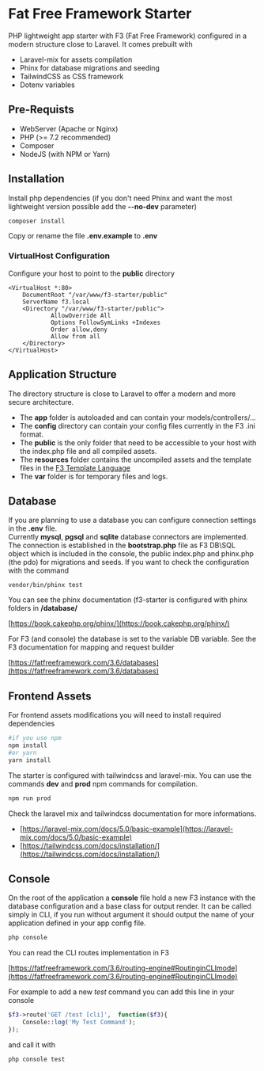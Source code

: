 # Fat Free Framework Starter

PHP lightweight app starter with F3 (Fat Free Framework) configured in a modern structure close to Laravel.
It comes prebuilt with
- Laravel-mix for assets compilation
- Phinx for database migrations and seeding
- TailwindCSS as CSS framework
- Dotenv variables

## Pre-Requists

- WebServer (Apache or Nginx)
- PHP (>= 7.2 recommended)
- Composer
- NodeJS (with NPM or Yarn)

## Installation

Install php dependencies (if you don't need Phinx and want the most lightweight version possible add the **--no-dev** parameter)

```
composer install
```

Copy or rename the file  **.env.example** to **.env**
 
### VirtualHost Configuration

Configure your host to point to the **public** directory 

```
<VirtualHost *:80>
    DocumentRoot "/var/www/f3-starter/public"
    ServerName f3.local
    <Directory "/var/www/f3-starter/public">
            AllowOverride All
            Options FollowSymLinks +Indexes
            Order allow,deny
            Allow from all
    </Directory>
</VirtualHost>
```

## Application Structure

The directory structure is close to Laravel to offer a modern and more secure architecture.

- The **app** folder is autoloaded and can contain your models/controllers/...
- The **config** directory can contain your config files currently in the F3 .ini format.
- The **public** is the only folder that need to be accessible to your host with the index.php file and all compiled assets.
- The **resources** folder  contains the uncompiled assets and the template files in the [F3 Template Language](https://fatfreeframework.com/3.6/views-and-templates#AQuickLookattheF3TemplateLanguage)
- The **var** folder is for temporary files and logs.

## Database

If you are planning to use a database you can configure connection settings in the **.env** file.  
Currently **mysql**, **pgsql** and **sqlite** database connectors are implemented. 
The connection is established in the **bootstrap.php** file as F3 DB\SQL object which is included in the console, the public index.php and phinx.php (the pdo) for migrations and seeds.
If you want to check the configuration with the command

```
vendor/bin/phinx test
```

You can see the phinx documentation (f3-starter is configured with phinx folders in **/database/**

[https://book.cakephp.org/phinx/](https://book.cakephp.org/phinx/)

For F3 (and console) the database is set to the variable DB variable. See the F3 documentation for mapping and request builder

[https://fatfreeframework.com/3.6/databases](https://fatfreeframework.com/3.6/databases)


## Frontend Assets

For frontend assets modifications you will need to install required dependencies

```bash
#if you use npm 
npm install
#or yarn
yarn install
```

The starter is configured with tailwindcss and laravel-mix. You can use the commands **dev** and **prod** npm commands for compilation.

```bash
npm run prod
```
Check the laravel mix and tailwindcss documentation for more informations.
- [https://laravel-mix.com/docs/5.0/basic-example](https://laravel-mix.com/docs/5.0/basic-example)
- [https://tailwindcss.com/docs/installation/](https://tailwindcss.com/docs/installation/)

## Console

On the root of the application a **console** file hold a new F3 instance with the database configuration and a base class for output render.
It can be called simply in CLI, if you run without argument it should output the name of your application defined in your app config file.

```bash
php console
```

You can read the CLI routes implementation in F3

[https://fatfreeframework.com/3.6/routing-engine#RoutinginCLImode](https://fatfreeframework.com/3.6/routing-engine#RoutinginCLImode)

For example to add a new *test* command you can add this line in your console

```php
$f3->route('GET /test [cli]',  function($f3){
	Console::log('My Test Command');
});
```

and call it with

```bash
php console test
```
